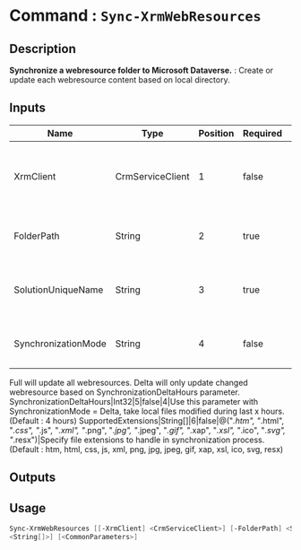 ﻿# Command : `Sync-XrmWebResources` 

## Description

**Synchronize a webresource folder to Microsoft Dataverse.** : Create or update each webresource content based on local directory.

## Inputs

Name|Type|Position|Required|Default|Description
----|----|--------|--------|-------|-----------
XrmClient|CrmServiceClient|1|false|$Global:XrmClient|Xrm connector initialized to target instance. Use latest one by default. (CrmServiceClient)
FolderPath|String|2|true||Full path to directory where webresources are stored.
SolutionUniqueName|String|3|true||Microsoft Dataverse solution unique name where to add new webressource.
SynchronizationMode|String|4|false||Specify synchronization pattern : full or delta.
Full will update all webresources.
Delta will only update changed webresource based on SynchronizationDeltaHours parameter.
SynchronizationDeltaHours|Int32|5|false|4|Use this parameter with SynchronizationMode = Delta, take local files modified during last x hours. (Default : 4 hours)
SupportedExtensions|String[]|6|false|@("*.htm", "*.html", "*.css", "*.js", "*.xml", "*.png", "*.jpg", "*.jpeg", "*.gif", "*.xap", "*.xsl", "*.ico", "*.svg", "*.resx")|Specify file extensions to handle in synchronization process. (Default : htm, html, css, js, xml, png, jpg, jpeg, gif, xap, xsl, ico, svg, resx)

## Outputs

## Usage

```Powershell 
Sync-XrmWebResources [[-XrmClient] <CrmServiceClient>] [-FolderPath] <String> [-SolutionUniqueName] <String> [[-SynchronizationMode] <String>] [[-SynchronizationDeltaHours] <Int32>] [[-SupportedExtensions] 
<String[]>] [<CommonParameters>]
``` 


